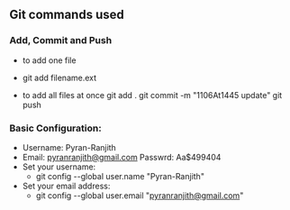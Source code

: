 ## Git commands used
### Add, Commit and Push
- to add one file
- git add filename.ext 

- to add all files at once
git add . 
git commit -m "1106At1445 update" 
git push 

### Basic Configuration:
- Username: Pyran-Ranjith 
- Email: pyranranjith@gmail.com  Passwrd: Aa$499404
- Set your username:
    - git config --global user.name "Pyran-Ranjith"
- Set your email address:
    - git config --global user.email "pyranranjith@gmail.com"
